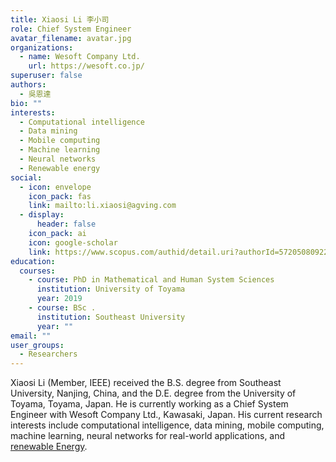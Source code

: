 ```yaml
---
title: Xiaosi Li 李小司
role: Chief System Engineer
avatar_filename: avatar.jpg
organizations:
  - name: Wesoft Company Ltd.
    url: https://wesoft.co.jp/
superuser: false
authors:
  - 吳恩達
bio: ""
interests:
  - Computational intelligence
  - Data mining
  - Mobile computing
  - Machine learning
  - Neural networks
  - Renewable energy
social:
  - icon: envelope
    icon_pack: fas
    link: mailto:li.xiaosi@agving.com
  - display:
      header: false
    icon_pack: ai
    icon: google-scholar
    link: https://www.scopus.com/authid/detail.uri?authorId=57205080922
education:
  courses:
    - course: PhD in Mathematical and Human System Sciences
      institution: University of Toyama
      year: 2019
    - course: BSc .
      institution: Southeast University
      year: ""
email: ""
user_groups:
  - Researchers
---
```

Xiaosi Li (Member, IEEE) received the B.S. degree from Southeast University, Nanjing, China, and the D.E. degree from the University of Toyama, Toyama, Japan. He is currently working as a Chief System Engineer with Wesoft Company Ltd., Kawasaki, Japan. His current research interests include computational intelligence, data mining, mobile computing, machine learning, neural networks for real-world applications, and [renewable Energy](https://github.com/Haichuan-Yang/Wesoft-research-group/blob/main/static/Renewable%20Energy.pdf "Renewable Energy.pdf").